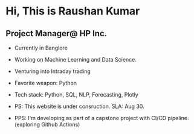 # Hi, This is Raushan Kumar

## Project Manager@ HP Inc.

* Currently in Banglore
* Working on Machine Learning and Data Science.
* Venturing into Intraday trading
* Favorite weapon: Python
* Tech stack: Python, SQL, NLP, Forecasting, Plotly

* PS: This website is under consruction. SLA: Aug 30.
* PPS: I'm developing as part of a capstone project with CI/CD pipeline. (exploring Github Actions)

